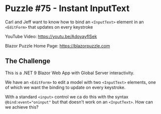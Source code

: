 # Puzzle #75 - Instant InputText

Carl and Jeff want to know how to bind an `<InputText>` element in an `<EditForm>` that updates on every keystroke

YouTube Video: https://youtu.be/AdoyayflSek

Blazor Puzzle Home Page: https://blazorpuzzle.com

## The Challenge

This is a .NET 9 Blazor Web App with Global Server interactivity.

We have an `<EditForm>` to edit a model with two `<InputText>` elements, one of which we want the binding to update on every keystroke.

With a standard `<input>` control we ca do this with the syntax `@bind:event="oninput"` but that doesn't work on an `<InputText>`. How can we achieve this?